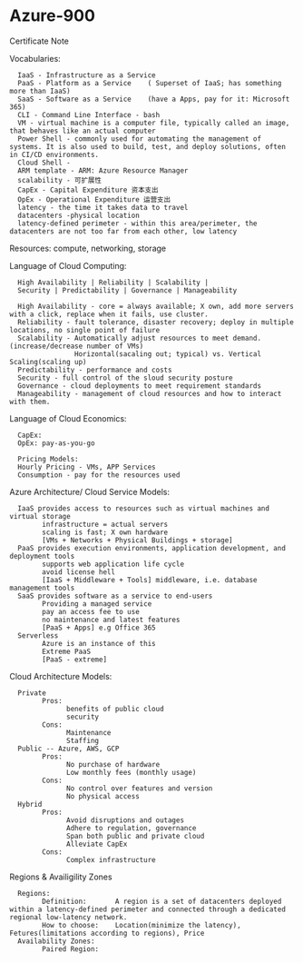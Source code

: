 # Azure-900
Certificate Note

Vocabularies: 

      IaaS - Infrastructure as a Service
      PaaS - Platform as a Service    ( Superset of IaaS; has something more than IaaS)
      SaaS - Software as a Service    (have a Apps, pay for it: Microsoft 365)
      CLI - Command Line Interface - bash
      VM - virtual machine is a computer file, typically called an image, that behaves like an actual computer
      Power Shell - commonly used for automating the management of systems. It is also used to build, test, and deploy solutions, often in CI/CD environments.
      Cloud Shell - 
      ARM template - ARM: Azure Resource Manager
      scalability - 可扩展性
      CapEx - Capital Expenditure 资本支出
      OpEx - Operational Expenditure 运营支出
      latency - the time it takes data to travel
      datacenters -physical location
      latency-defined perimeter - within this area/perimeter, the datacenters are not too far from each other, low latency
      


Resources: compute, networking, storage

Language of Cloud Computing: 
      
      High Availability | Reliability | Scalability | 
      Security | Predictability | Governance | Manageability 

      High Availability - core = always available; X own, add more servers with a click, replace when it fails, use cluster.
      Reliability - fault tolerance, disaster recovery; deploy in multiple locations, no single point of failure
      Scalability - Automatically adjust resources to meet demand. (increase/decrease number of VMs)
                    Horizontal(sacaling out; typical) vs. Vertical Scaling(scaling up)
      Predictability - performance and costs
      Security - full control of the sloud security posture
      Governance - cloud deployments to meet requirement standards
      Manageability - management of cloud resources and how to interact with them.
      
Language of Cloud Economics:
      
      CapEx:
      OpEx: pay-as-you-go
      
      Pricing Models:
      Hourly Pricing - VMs, APP Services
      Consumption - pay for the resources used
      
Azure Architecture/ Cloud Service Models:

      IaaS provides access to resources such as virtual machines and virtual storage
            infrastructure = actual servers
            scaling is fast; X own hardware
            [VMs + Networks + Physical Buildings + storage]
      PaaS provides execution environments, application development, and deployment tools
            supports web application life cycle
            avoid license hell
            [IaaS + Middleware + Tools] middleware, i.e. database management tools
      SaaS provides software as a service to end-users
            Providing a managed service
            pay an access fee to use
            no maintenance and latest features
            [PaaS + Apps] e.g Office 365
      Serverless 
            Azure is an instance of this
            Extreme PaaS
            [PaaS - extreme]
      
Cloud Architecture Models: 

      Private
            Pros:
                  benefits of public cloud
                  security           
            Cons:
                  Maintenance
                  Staffing
      Public -- Azure, AWS, GCP
            Pros:
                  No purchase of hardware
                  Low monthly fees (monthly usage)
            Cons:
                  No control over features and version
                  No physical access
      Hybrid     
            Pros:
                  Avoid disruptions and outages
                  Adhere to regulation, governance
                  Span both public and private cloud
                  Alleviate CapEx 
            Cons:
                  Complex infrastructure

  Regions & Availigility Zones
  
      Regions:
            Definition:       A region is a set of datacenters deployed within a latency-defined perimeter and connected through a dedicated regional low-latency network.          
            How to choose:    Location(minimize the latency), Fetures(limitations according to regions), Price
      Availability Zones:
            Paired Region:    
            
